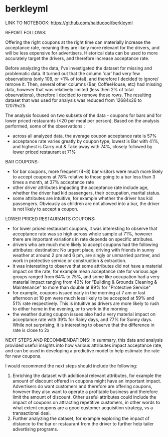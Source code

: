 # berkleyml

LINK TO NOTEBOOK: https://github.com/haiducool/berkleyml

REPORT FOLLOWS:

Offering the right coupons at the right time can materially increase the acceptance rate, meaning they are likely more relevant for the drivers, and will be less expensive for advertisers. Historical data can be used to more accurately target the drivers, and therefore increase acceptance rate.

Before analyzing the data, I've investigated the dataset for missing and problematic data. It turned out that the column 'car' had very few observations (only 108, or <1% of total), and therefore I decided to ignore/ remove it. Then, several other columns (Bar, CoffeeHouse, etc) had missing data, however that was relatively limited (less then 2% of total observations), therefore I decided to remove those rows. The resulting dataset that was used for analysis was reduced from 12684x26 to 12079x25. 
 
The analysis focused on two subsets of the data - coupons for bars and for lower priced restaurants (<20 per meal per person). Based on the analysis performed, some of the observations :
- across all analyzed data, the average coupon acceptance rate is 57%
- acceptance rate varies greatly by coupon type, lowest is Bar with 41%, and highest is Carry out & Take away with 74%, closely followed by lower priced restaurant at 71%

BAR COUPONS:
- for bar coupons, more frequent (4~8) bar visitors were much more likely to accept coupons at 78% relative to those going to a bar less than 3 times a month, at 37% acceptance rate
- other driver attributes impacting the acceptance rate include age, whether the driver had kid passengers, their occupation, marital status. 
- some attributes are intuitive, for example whether the driver has kid passengers. Obviously as children are not allowed into a bar, the driver is not likely to accept a coupon.

LOWER PRICED RESTAURANTS COUPONS:
- for lower priced restaurant coupons, it was interesting to observe that acceptance rate was so high across whole sample at 71%, however there are important variations in rate depends on specific attributes. 
- drivers who are much more likely to accept coupons had the following attributes: destination: No urgent place, driving with friends in sunny weather at around 2 pm and 6 pm, are singly or unmarried partner, and work in protective service or construction & extraction. 
- it was interesting to observe that some attributes did not have a material impact on the rate, for example mean acceptance rate for various age groups ranged from 64% to 75%, and some like occupation had a very material impact ranging from 40% for "Building & Grounds Cleaning & Maintenance" to more than double at 89% for "Protective	Service"
- for example, coupons issued early in the morning at 7 am or last afternoon at 10 pm were much less likely to be accepted at 59% and 51% rate respectively. This is intuitive as drivers are more likely to rush to either home in the evening, or to work in the morning
- the weather during coupon issues also had a very material impact on acceptance rate with 39% for Rainy days, and 77% for Sunny days. While not surprising, it is interesting to observe that the difference in rate is close to 2x

NEXT STEPS AND RECOMMENDATIONS:
In summary, this data and analysis provided useful insights into how various attributes impact acceptance rate, and can be used in developing a predictive model to help estimate the rate for new coupons. 

I would recommend the next steps should include the following: 
1. Enriching the dataset with additional relevant attributes, for example the amount of discount offered in coupons might have an important impact. Advertisers do want customers and therefore are offering coupons, however they also want to operate a profitable business and therefore limit the amount of discount. Other useful attributes could include the impact of coupons on attracting repetitive customers, in other words to what extent coupons are a good customer acquisition strategy, vs a transactional deal.
2. Further analyzing the dataset, for example exploring the impact of distance to the bar or restaurant from the driver to further help tailer advertising programs.


